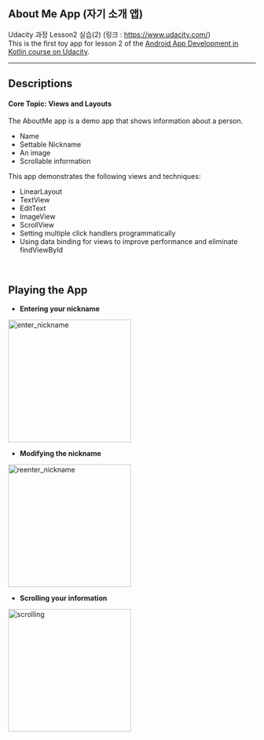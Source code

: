 ## About Me App (자기 소개 앱)
Udacity 과정 Lesson2 실습(2) (링크 : https://www.udacity.com/) <br>
This is the first toy app for lesson 2 of the [Android App Development in Kotlin course on Udacity](https://www.udacity.com/course/developing-android-apps-with-kotlin--ud9012).

---
## Descriptions
#### Core Topic: Views and Layouts

The AboutMe app is a demo app that shows information about a person. 
* Name
* Settable Nickname
* An image
* Scrollable information

This app demonstrates the following views and techniques:
* LinearLayout
* TextView
* EditText
* ImageView
* ScrollView
* Setting multiple click handlers programmatically
* Using data binding for views to improve performance and eliminate findViewById
<br>

## Playing the App
- <b>Entering your nickname</b>
<img width="250" alt = "enter_nickname" src = "https://user-images.githubusercontent.com/64389362/92574589-409f9980-f2c2-11ea-9352-e7eb462de4b4.gif">
<br>

- <b>Modifying the nickname</b>
<img width="250" alt = "reenter_nickname" src = "https://user-images.githubusercontent.com/64389362/92574728-6cbb1a80-f2c2-11ea-83e6-d351303639e4.gif">
<br>

- <b>Scrolling your information</b>
<img width="250" alt = "scrolling" src = "https://user-images.githubusercontent.com/64389362/92574890-a55af400-f2c2-11ea-82c6-417fa93569b0.gif">
